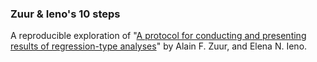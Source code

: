 ### Zuur & Ieno's 10 steps

A reproducible exploration of "[A protocol for conducting and presenting results of regression-type analyses](https://besjournals.onlinelibrary.wiley.com/doi/10.1111/2041-210X.12577)" by Alain F. Zuur, and Elena N. Ieno.
